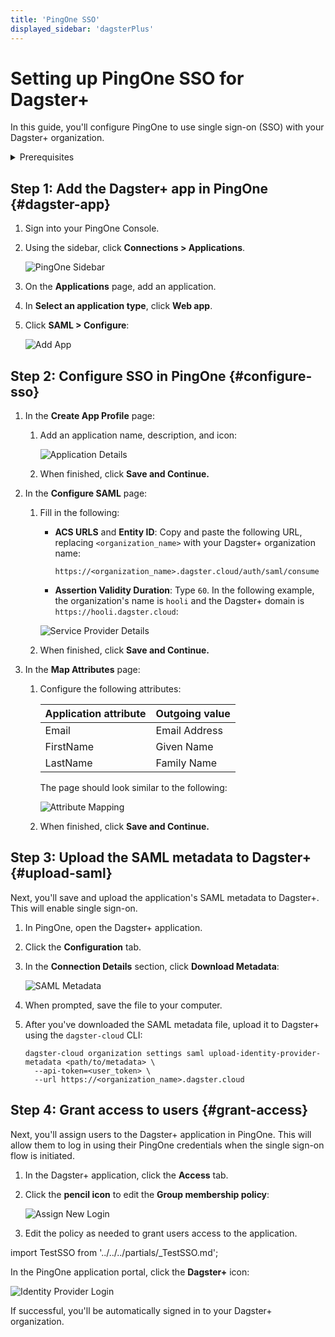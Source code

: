 ```yaml
---
title: 'PingOne SSO'
displayed_sidebar: 'dagsterPlus'
---
```


# Setting up PingOne SSO for Dagster+

In this guide, you'll configure PingOne to use single sign-on (SSO) with your Dagster+ organization.


<details>
  <summary>Prerequisites</summary>

To complete the steps in this guide, you'll need:

- **The following in PingOne:**
  - An existing PingOne account
  - Organization admin permissions
- **To install the [`dagster-cloud` CLI](/todo)**
- **The following in Dagster+:**
  - A Pro plan
  - [Access to a user token](/todo)
  - [Organization Admin permissions](/dagster-plus/access/rbac/user-roles-permissions) in your organization

</details>


## Step 1: Add the Dagster+ app in PingOne \{#dagster-app}

1. Sign into your PingOne Console.
2. Using the sidebar, click **Connections > Applications**.

   ![PingOne Sidebar](/img/placeholder.svg)

3. On the **Applications** page, add an application.
4. In **Select an application type**, click **Web app**.
5. Click **SAML > Configure**:

   ![Add App](/img/placeholder.svg)


## Step 2: Configure SSO in PingOne \{#configure-sso}

1.  In the **Create App Profile** page:
    1. Add an application name, description, and icon:

       ![Application Details](/img/placeholder.svg)

    2. When finished, click **Save and Continue.**
2.  In the **Configure SAML** page:
    1.  Fill in the following:
        - **ACS URLS** and **Entity ID**: Copy and paste the following URL, replacing `<organization_name>` with your Dagster+ organization name:

           ```
           https://<organization_name>.dagster.cloud/auth/saml/consume
           ```

        - **Assertion Validity Duration**: Type `60`.
        In the following example, the organization's name is `hooli` and the Dagster+ domain is `https://hooli.dagster.cloud`:

        ![Service Provider Details](/img/placeholder.svg)

    2.  When finished, click **Save and Continue.**
3.  In the **Map Attributes** page:
    1. Configure the following attributes:

       | Application attribute | Outgoing value |
       | --------------------- | -------------- |
       | Email                 | Email Address  |
       | FirstName             | Given Name     |
       | LastName              | Family Name    |

       The page should look similar to the following:

       ![Attribute Mapping](/img/placeholder.svg)

    2. When finished, click **Save and Continue.**


## Step 3: Upload the SAML metadata to Dagster+ \{#upload-saml}

Next, you'll save and upload the application's SAML metadata to Dagster+. This will enable single sign-on.

1. In PingOne, open the Dagster+ application.
2. Click the **Configuration** tab.
3. In the **Connection Details** section, click **Download Metadata**:

   ![SAML Metadata](/img/placeholder.svg)

4. When prompted, save the file to your computer.
5. After you've downloaded the SAML metadata file, upload it to Dagster+ using the `dagster-cloud` CLI:

   ```shell
   dagster-cloud organization settings saml upload-identity-provider-metadata <path/to/metadata> \
     --api-token=<user_token> \
     --url https://<organization_name>.dagster.cloud
   ```


## Step 4: Grant access to users \{#grant-access}

Next, you'll assign users to the Dagster+ application in PingOne. This will allow them to log in using their PingOne credentials when the single sign-on flow is initiated.

1. In the Dagster+ application, click the **Access** tab.
2. Click the **pencil icon** to edit the **Group membership policy**:

   ![Assign New Login](/img/placeholder.svg)
3. Edit the policy as needed to grant users access to the application.


import TestSSO from '../../../partials/\_TestSSO.md';

<TestSSO />

In the PingOne application portal, click the **Dagster+** icon:

![Identity Provider Login](/img/placeholder.svg)

If successful, you'll be automatically signed in to your Dagster+ organization.
